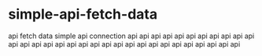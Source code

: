# simple-api-fetch-data
api fetch data simple
api connection
api api api api api api api api api api api api api api api api api api api  api api api api api api api api api
api api api
  
